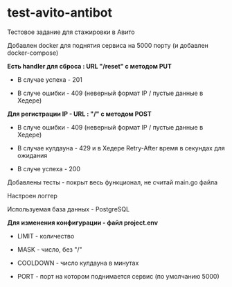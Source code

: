 # test-avito-antibot
Тестовое задание для стажировки в Авито

Добавлен docker для поднятия сервиса на 5000 порту (и добавлен docker-compose) 

**Есть handler для сброса : URL "/reset" с методом PUT**

- В случае успеха - 201

- В случе ошибки - 409 (неверный формат IP / пустые данные в Хедере)

**Для регистрации IP - URL : "/" с методом POST**

- В случе ошибки - 409 (неверный формат IP / пустые данные в Хедере)

- В случае кулдауна - 429 и в Хедере Retry-After время в секундах для ожидания

- В случе успеха - 200

Добавлены тесты - покрыт весь функционал, не считай main.go файла

Настроен логгер

Используемая база данных - PostgreSQL

**Для изменения конфигурации - файл project.env**

- LIMIT - количество

- MASK - число, без "/"

- COOLDOWN - число кулдауна в минутах

- PORT - порт на котором поднимается сервис (по умолчанию 5000)

